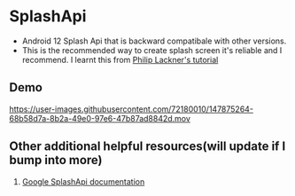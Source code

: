 # SplashApi
* Android 12 Splash Api that is backward compatibale with other versions. 
* This is the recommended way to create splash screen it's reliable and I recommend. I learnt this from [Philip Lackner's tutorial](https://www.youtube.com/watch?v=Loo4i5IrZ4Y)

## Demo
https://user-images.githubusercontent.com/72180010/147875264-68b58d7a-8b2a-49e0-97e6-47b87ad8842d.mov

## Other additional helpful resources(will update if I bump into more)
1. [Google SplashApi documentation](https://developer.android.com/guide/topics/ui/splash-screen)
